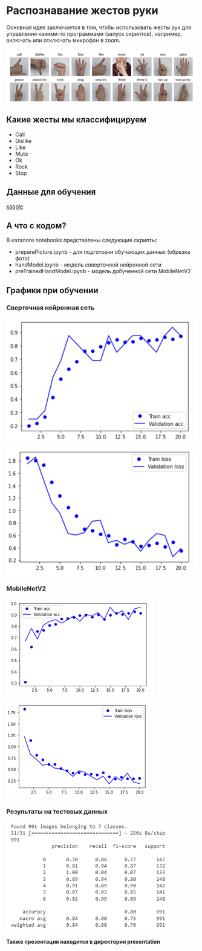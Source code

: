 # Распознавание жестов руки 

Основная идея заключается в том, чтобы использовать жесты рук для управления какими-то программами (запуск скриптов), например, включать или отключать микрофон в zoom.

![gestures](src/gesture_kaggle.png)

## Какие жесты мы классифицируем

- Call
- Dislike
- Like
- Mute
- Ok
- Rock
- Stop

## Данные для обучения

[kaggle](https://www.kaggle.com/datasets/kapitanov/hagrid)

## А что с кодом?

В каталоге notebooks представлены следующие скрипты:

- preparePicture.ipynb - для подготовки обучающих данных (обрезка фото)
- handModel.ipynb - модель свверточной нейронной сети
- preTrainedHandModel.ipynb - модель добученной сети MobileNetV2

## Графики при обучении
### Сверточная нейронная сеть

![Acc handmodel](src/modelACC.png)

![Loss handmodel](src/modelLOSS.png)

### MobileNetV2

![Acc MobileNetV2](src/accPreTrained.png)

![Loss MobileNetV2](src/lossPreTrained.png)

### Результаты на тестовых данных

![test handmodel](src/testResult.png)

**Также презентация находится в директории presentation**
